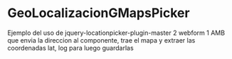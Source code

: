 # GeoLocalizacionGMapsPicker

Ejemplo del uso de jquery-locationpicker-plugin-master
2 webform 1 AMB que envia la direccion al componente, trae el mapa y extraer las coordenadas lat, log para luego guardarlas
